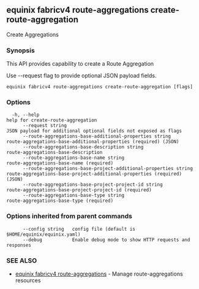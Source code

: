 ## equinix fabricv4 route-aggregations create-route-aggregation

Create Aggregations

### Synopsis

This API provides capability to create a Route Aggregation

Use --request flag to provide optional JSON payload fields.

```
equinix fabricv4 route-aggregations create-route-aggregation [flags]
```

### Options

```
  -h, --help                                                           help for create-route-aggregation
      --request string                                                 JSON payload for additional optional fields not exposed as flags
      --route-aggregations-base-additional-properties string           route-aggregations-base-additional-properties (required) (JSON)
      --route-aggregations-base-description string                     route-aggregations-base-description
      --route-aggregations-base-name string                            route-aggregations-base-name (required)
      --route-aggregations-base-project-additional-properties string   route-aggregations-base-project-additional-properties (required) (JSON)
      --route-aggregations-base-project-project-id string              route-aggregations-base-project-project-id (required)
      --route-aggregations-base-type string                            route-aggregations-base-type (required)
```

### Options inherited from parent commands

```
      --config string   config file (default is $HOME/equinix/equinix.yaml)
      --debug           Enable debug mode to show HTTP requests and responses
```

### SEE ALSO

* [equinix fabricv4 route-aggregations](equinix_fabricv4_route-aggregations.md)	 - Manage route-aggregations resources

